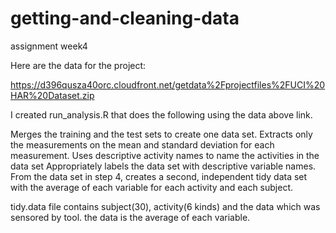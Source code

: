 # getting-and-cleaning-data
assignment week4


Here are the data for the project:

https://d396qusza40orc.cloudfront.net/getdata%2Fprojectfiles%2FUCI%20HAR%20Dataset.zip

I created run_analysis.R that does the following using the data above link.

Merges the training and the test sets to create one data set.
Extracts only the measurements on the mean and standard deviation for each measurement.
Uses descriptive activity names to name the activities in the data set
Appropriately labels the data set with descriptive variable names.
From the data set in step 4, creates a second, independent tidy data set with the average of each variable for each activity and each subject.

tidy.data file contains subject(30), activity(6 kinds) and the data which was sensored by tool. the data is the average of each variable.
